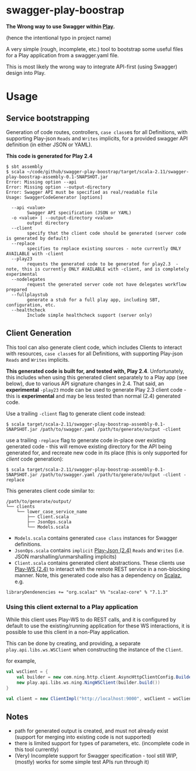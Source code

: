# swagger-play-boostrap

**The Wrong way to use Swagger within [Play](http://www.playframework.com).**

(hence the intentional typo in project name)

A very simple (rough, incomplete, etc.) tool to bootstrap some useful files for a Play application from a swagger.yaml file.

This is most likely the wrong way to integrate API-first (using Swagger) design into Play.

# Usage

## Service bootstrapping

Generation of code routes, controllers, `case class`es for all Definitions, with supporting Play-json `Reads` and `Writes` implicits, for a provided swagger API definition (in either JSON or YAML).

**This code is generated for Play 2.4**

```
$ sbt assembly
$ scala ~/code/github/swagger-play-boostrap/target/scala-2.11/swagger-play-boostrap-assembly-0.1-SNAPSHOT.jar
Error: Missing option --api
Error: Missing option --output-directory
Error: Swagger API must be specified as real/readable file
Usage: SwaggerCodeGenerator [options]

  --api <value>
        Swagger API specification (JSON or YAML)
  -o <value> | --output-directory <value>
        output directory
  --client
        specify that the client code should be generated (server code is generated by default)
  --replace
        specifies to replace existing sources - note currently ONLY AVAILABLE with -client
  --play23
        requests the generated code to be generated for play2.3  - note, this is currently ONLY AVAILABLE with -client, and is completely experimental
  --nodelegates
        request the generated server code not have delegates workflow prepared
  --fullplaystub
        generate a stub for a full play app, including SBT, configuration, etc.
  --healthcheck
        Include simple healthcheck support (server only)
```

## Client Generation

This tool can also generate client code, which includes Clients to interact with resources, `case class`es for all Definitions, with supporting Play-json `Reads` and `Writes` implicits.

**This generated code is built for, and tested with, Play 2.4**. Unfortunately, this includes when using this generated client separately to a Play app (see below), due to various API signature changes in 2.4. That said, an **experimental** `-play23` mode can be used to generate Play 2.3 client code - this is **experimental** and may be less tested than normal (2.4) generated code.


Use a trailing `-client` flag to generate client code instead:

```
$ scala target/scala-2.11/swagger-play-boostrap-assembly-0.1-SNAPSHOT.jar /path/to/swagger.yaml /path/to/generate/output -client
```

use a trailing `-replace` flag to generate code in-place over existing generated code - this will remove existing directory for the API being generated for, and recreate new code in its place (this is only supported for *client* code generation):

```
$ scala target/scala-2.11/swagger-play-boostrap-assembly-0.1-SNAPSHOT.jar /path/to/swagger.yaml /path/to/generate/output -client -replace
```


This generates client code similar to:

```
/path/to/generate/output/
└── clients
    └── lower_case_service_name
        ├── Client.scala
        ├── JsonOps.scala
        └── Models.scala
```

* `Models.scala` contains generated `case class` instances for Swagger definitions.
* `JsonOps.scala` contains `implicit` [Play-Json (2.4)](https://www.playframework.com/documentation/2.4.x/ScalaJson#The-Play-JSON-library) `Reads` and `Writes` (i.e. JSON marshalling/unmarshalling implicits)
* `Client.scala` contains generated client abstractions. These clients use [Play-WS (2.4)](https://www.playframework.com/documentation/2.4.x/ScalaWS) to interact with the remote REST service in a non-blocking manner. Note, this generated code also has a dependency on [Scalaz](https://github.com/scalaz/scalaz), e.g.

```
libraryDendenencies += "org.scalaz" %% "scalaz-core" % "7.1.3"
```

### Using this client external to a Play application

While this client uses Play-WS to do REST calls, and it is configured by default to use the existing/running application for these WS interactions, it is possible to use this client in a non-Play application.

This can be done by creating, and providing, a separate `play.api.libs.ws.WSClient` when constructing the instance of the `Client`.

for example,

```scala
val wsClient = {
	val builder = new com.ning.http.client.AsyncHttpClientConfig.Builder()
	new play.api.libs.ws.ning.NingWSClient(builder.build())
}

val client = new ClientImpl("http://localhost:9000", wsClient = wsClient)
```

## Notes

* path for generated output is created, and must not already exist (support for merging into existing code is not supported)
* there is limited support for types of parameters, etc. (incomplete code in this tool currently)
* (Very) Incomplete support for Swagger specification - tool still WIP, (mostly) works for some simple test APIs run through it)
